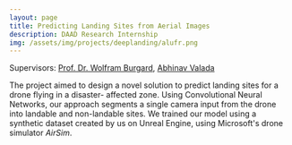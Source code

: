 ```yaml
---
layout: page
title: Predicting Landing Sites from Aerial Images
description: DAAD Research Internship
img: /assets/img/projects/deeplanding/alufr.png
---
```


Supervisors: [Prof. Dr. Wolfram Burgard](http://www2.informatik.uni-freiburg.de/~burgard/), [Abhinav Valada](http://www2.informatik.uni-freiburg.de/~valada/)

The project aimed to design a novel solution to predict landing sites for a drone flying in a disaster- affected zone. Using Convolutional Neural Networks, our approach segments a single camera input from the drone into landable and non-landable sites. We trained our model using a synthetic dataset created by us on Unreal Engine, using Microsoft's drone simulator *AirSim*.
